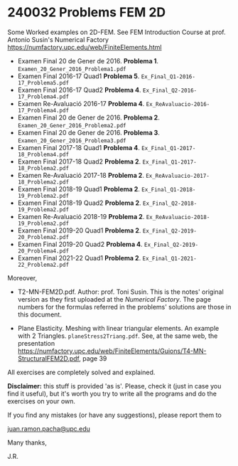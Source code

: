 # 240032 Problems FEM 2D
Some Worked examples on 2D-FEM. See FEM Introduction Course at prof. Antonio Susin's Numerical Factory 
https://numfactory.upc.edu/web/FiniteElements.html

* Examen Final 20 de Gener de 2016. **Problema 1**. `Examen_20_Gener_2016_Problema1.pdf`
* Examen Final 2016-17 Quad1 **Problema 5**. `Ex_Final_Q1-2016-17_Problema5.pdf` 
* Examen Final 2016-17 Quad2 **Problema 4**. `Ex_Final_Q2-2016-17_Problema4.pdf` 
* Examen Re-Avaluació 2016-17 **Problema 4**. `Ex_ReAvaluacio-2016-17_Problema4.pdf`
* Examen Final 20 de Gener de 2016. **Problema 2**. `Examen_20_Gener_2016_Problema2.pdf`
* Examen Final 20 de Gener de 2016. **Problema 3**. `Examen_20_Gener_2016_Problema3.pdf`
* Examen Final 2017-18 Quad1 **Problema 4**. `Ex_Final_Q1-2017-18_Problema4.pdf`
* Examen Final 2017-18 Quad2 **Problema 2**. `Ex_Final_Q1-2017-18_Problema2.pdf`
* Examen Re-Avaluació 2017-18 **Problema 2**. `Ex_ReAvaluacio-2017-18_Problema2.pdf`
* Examen Final 2018-19 Quad1 **Problema 2**. `Ex_Final_Q1-2018-19_Problema2.pdf`
* Examen Final 2018-19 Quad2 **Problema 2**. `Ex_Final_Q2-2018-19_Problema2.pdf`
* Examen Re-Avaluació 2018-19 **Problema 2**. `Ex_ReAvaluacio-2018-19_Problema2.pdf`
* Examen Final 2019-20 Quad1 **Problema 2**. `Ex_Final_Q2-2019-20_Problema2.pdf`
* Examen Final 2019-20 Quad2 **Problema 4**. `Ex_Final_Q2-2019-20_Problema4.pdf`
* Examen Final 2021-22 Quad1 **Problema 2**. `Ex_Final_Q1-2021-22_Problema2.pdf`

Moreover,
* T2-MN-FEM2D.pdf. Author: prof. Toni Susin. This is the notes' original version 
 as they first uploaded at the _Numerical Factory_. The page numbers for the
 formulas referred in the problems' solutions are those in this document. 

* Plane Elasticity. Meshing with linear triangular elements. An example with 2 Triangles. 
  `planeStress2Triang.pdf`. See, at the same web, the presentation 
  https://numfactory.upc.edu/web/FiniteElements/Guions/T4-MN-StructuralFEM2D.pdf, page 39

All exercises are completely solved and explained.

**Disclaimer:** this stuff is provided 'as is'. Please, check it (just in
case you find it useful), but it's worth you try to write all the programs
and do the exercises on your own.

If you find any mistakes (or have any suggestions), please report them to

juan.ramon.pacha@upc.edu

Many thanks,

J.R.
